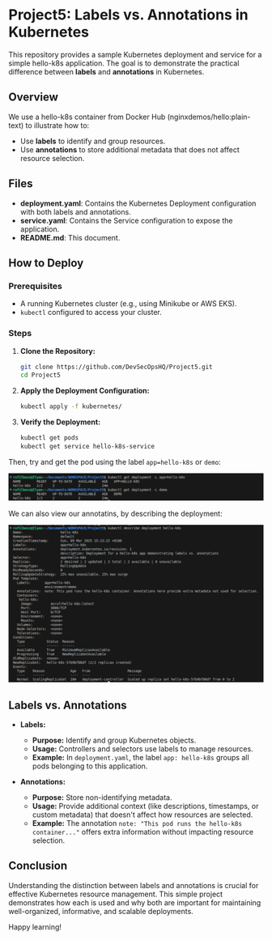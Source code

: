 # Project5: Labels vs. Annotations in Kubernetes

This repository provides a sample Kubernetes deployment and service for a simple hello-k8s application. The goal is to demonstrate the practical difference between **labels** and **annotations** in Kubernetes.

## Overview

We use a hello-k8s container from Docker Hub (nginxdemos/hello:plain-text) to illustrate how to:

- Use **labels** to identify and group resources.
- Use **annotations** to store additional metadata that does not affect resource selection.

## Files

- **deployment.yaml**: Contains the Kubernetes Deployment configuration with both labels and annotations.
- **service.yaml**: Contains the Service configuration to expose the application.
- **README.md**: This document.

## How to Deploy

### Prerequisites

- A running Kubernetes cluster (e.g., using Minikube or AWS EKS).
- `kubectl` configured to access your cluster.

### Steps

1. **Clone the Repository:**

   ```bash
   git clone https://github.com/DevSecOpsHQ/Project5.git
   cd Project5
   ```

2. **Apply the Deployment Configuration:**

    ```bash
    kubectl apply -f kubernetes/
    ```
    <!-- This will create the Deployment Pods and Service. -->

3. **Verify the Deployment:**

    ```bash
    kubectl get pods
    kubectl get service hello-k8s-service
    ```

Then, try and get the pod using the label `app=hello-k8s` or `demo`:
<!-- Labels -->
![alt text](image.png)

We can also view our annotatins, by describing the deployment:
<!-- Annotatons -->
![alt text](image-1.png)

## Labels vs. Annotations

- **Labels:**
  - **Purpose:** Identify and group Kubernetes objects.
  - **Usage:** Controllers and selectors use labels to manage resources.
  - **Example:** In `deployment.yaml`, the label `app: hello-k8s` groups all pods belonging to this application.

- **Annotations:**
  - **Purpose:** Store non-identifying metadata.
  - **Usage:** Provide additional context (like descriptions, timestamps, or custom metadata) that doesn't affect how resources are selected.
  - **Example:** The annotation `note: "This pod runs the hello-k8s container..."` offers extra information without impacting resource selection.

## Conclusion

Understanding the distinction between labels and annotations is crucial for effective Kubernetes resource management. This simple project demonstrates how each is used and why both are important for maintaining well-organized, informative, and scalable deployments.

Happy learning!
